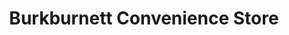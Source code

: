 ---
title: "Burkburnett Convenience Store"
url: /burkburnett/burkburnett-convenience-store/
shop: Lebensmittel
---